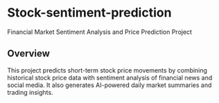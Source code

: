 # Stock-sentiment-prediction
Financial Market Sentiment Analysis and Price Prediction Project

## Overview
This project predicts short-term stock price movements by combining historical stock price data with sentiment analysis of financial news and social media. It also generates AI-powered daily market summaries and trading insights.
